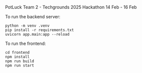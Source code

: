 PotLuck Team 2 - Techgrounds 2025 Hackathon 14 Feb - 16 Feb

To run the backend server:

```
python -m venv .venv
pip install -r requirements.txt
uvicorn app.main:app --reload
```

To run the frontend:

```
cd frontend
npm install
npm run build
npm run start
```
